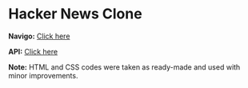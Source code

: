 # Hacker News Clone

**Navigo:** [Click here](https://github.com/krasimir/navigo)

**API:** [Click here](https://node-hnapi.herokuapp.com/)

**Note:** HTML and CSS codes were taken as ready-made and used with minor improvements.
